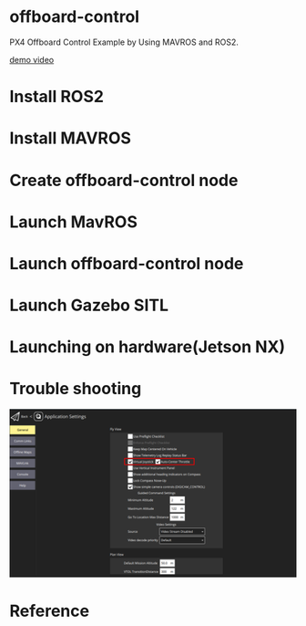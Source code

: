 # offboard-control

PX4 Offboard Control Example by Using MAVROS and ROS2.

[demo video](doc/offboard-demo.mp4)

# Install ROS2

# Install MAVROS

# Create offboard-control node

# Launch MavROS

# Launch offboard-control node

# Launch Gazebo SITL

# Launching on hardware(Jetson NX)

# Trouble shooting

![manual input](doc/joystick_virtual_joystick_enable.png)

# Reference
